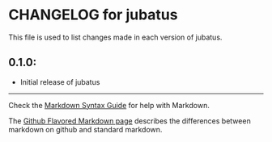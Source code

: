# CHANGELOG for jubatus

This file is used to list changes made in each version of jubatus.

## 0.1.0:

* Initial release of jubatus

- - -
Check the [Markdown Syntax Guide](http://daringfireball.net/projects/markdown/syntax) for help with Markdown.

The [Github Flavored Markdown page](http://github.github.com/github-flavored-markdown/) describes the differences between markdown on github and standard markdown.
